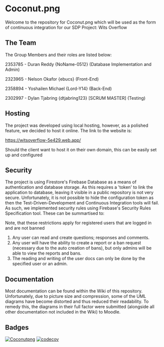 # Coconut.png

Welcome to the repository for Coconut.png which will be used as the form of continuous integration for our SDP Project: Wits Overflow

## The Team

The Group Members and their roles are listed below:

2353785 - Duran Reddy {NoName-0512} (Database Implementation and Admin)

2323965 - Nelson Okafor {ebucs} (Front-End)

2358894 - Yoshailen Michael {Lord-Y14} (Back-End)  

2302997 - Dylan Tjabring {dtjabring123} [SCRUM MASTER] (Testing)

## Hosting
The project was developed using local hosting, however, as a polished feature, we decided to host it online. The link to the website is:
 
https://witsoverflow-5e429.web.app/

Should the client want to host it on their own domain, this can be easily set up and configured

## Security
The project is using Firestore's Firebase Database as a means of authentication and database storage. As this requires a 'token' to link the application to database, leaving it visible in a public repository is not very secure. Unfortunately, it is not possible to hide the configuration token as then the Test-Driven-Development and Continuous Integration tools will fail. As such, we implemented security rules using Firebase's Security Rules Specification tool. These can be summartised to:

Note, that these restrictions apply for registered users that are logged in and are not banned
1. Any user can read and create questions; responses and comments.
2. Any user will have the ability to create a report or a ban request (necessary due to the auto creation of bans), but only admins will be able to view the reports and bans.
3. The reading and writing of the user docs can only be done by the specified user or an admin.

## Documentation
Most documentation can be found within the Wiki of this repository. Unfortunately, due to picture size and compression, some of the UML diagrams have become distorted and thus reduced their readability. To remedy this, the diagrams in their full factor were submitted (alongside all other documentation not included in the Wiki) to Moodle.

## Badges

[![Coconutpng](https://circleci.com/gh/dtjabring123/Coconutpng.svg?style=shield)](https://app.circleci.com/pipelines/github/dtjabring123/Coconutpng)
[![codecov](https://codecov.io/gh/dtjabring123/Coconutpng/branch/main/graph/badge.svg?token=JXHN6KRQH0)](https://codecov.io/gh/dtjabring123/Coconutpng)



